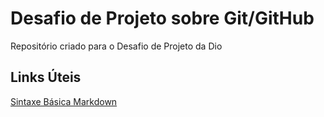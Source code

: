 # Desafio de Projeto sobre Git/GitHub
Repositório criado para o Desafio de Projeto da Dio
## Links Úteis
[Sintaxe Básica Markdown](https://www.markdownguide.org/basic-syntax/)
